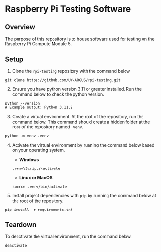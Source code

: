 # Raspberry Pi Testing Software

## Overview
The purpose of this repository is to house software used for testing on the Raspberry Pi Compute Module 5.

## Setup
1. Clone the `rpi-testing` repository with the command below

```
git clone https://github.com/UW-ARGUS/rpi-testing.git
```

2. Ensure you have python version 3.11 or greater installed. Run the command below to check the python version.
```
python --version
# Example output: Python 3.11.9
```

3. Create a virtual environment. At the root of the repository, run the command below. This command should create a hidden folder at the root of the repository named `.venv`.
```
python -m venv .venv
```

4. Activate the virtual environment by running the command below based on your operating system.

    - **Windows**
    ```
    .venv\Scripts\activate
    ```

    - **Linux or MacOS**
    ```
    source .venv/bin/activate
    ```

5. Install project dependencies with `pip` by running the command below at the root of the repository.
```
pip install -r requirements.txt
```

## Teardown
To deactivate the virtual environment, run the command below.
```
deactivate
```
